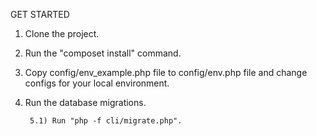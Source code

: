 GET STARTED

1) Clone the project.

2) Run the "composet install" command.

3) Copy config/env_example.php file to config/env.php file and change configs for your local environment.

4) Run the database migrations.

        5.1) Run "php -f cli/migrate.php".